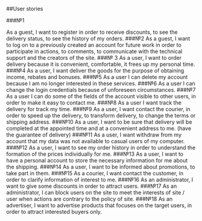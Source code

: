 ##User stories

###№1

As a guest, I want to  register in order to receive discounts, to see the delivery status, to see the history of my orders.
###№2
As a guest, I want to log on to a previously created an account for future work in order to participate in actions, to comments, to communicate with the technical support and the creators of the site.
###№ 3
As a user, I want to order delivery because it is convenient, comfortable, it frees up my personal time.
###№4
As a user, I want deliver the goods for the purpose of obtaining income, rebates and bonuses.
###№5
As a user I can delete my account because I am no longer interested in these services.
###№6
As a user I can change the login credentials because of unforeseen circumstances.
###№7
As a user I can do some of the fields of the account visible to other users, in order to make it easy to contact me.
###№8
As a user I want track the delivery for track my time.
###№9
As a user, I want contact the courier, in order to speed up the delivery, to transform delivery, to change the terms or shipping address.
###№10
As a user, I want to be sure that delivery will be completed at the appointed time and at a convenient address to me. (have the guarantee of delivery)
###№11
As a user, I want withdraw from my account that my data was not available to casual users of my computer.
###№12
As a user, I want to see my order history in order to understand the formation of the prices individually for me.
###№13
As a user, I want to have a personal account to store the necessary information for me about the shipping.
###№14
As a user, I want to be informed about promotions, to take part in them.
###№15
As a courier, I want contact the customer, in order to clarify information of interest to me.
###№16
As an administrator, I want to give some discounts in order to attract users.
###№17
As an administrator, I can block users on the site to meet the interests of site / user when actions are contrary to the policy of site.
###№18
As an advertiser, I want to advertise products that focuses on the target users, in order to attract interested buyers only.
